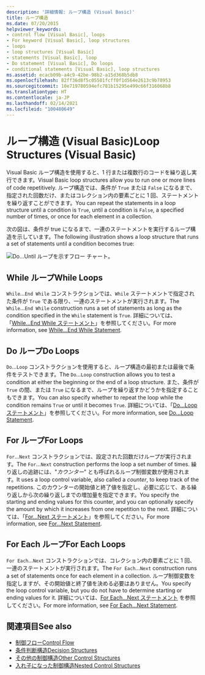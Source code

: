 ```yaml
---
description: '詳細情報: ループ構造 (Visual Basic)'
title: ループ構造
ms.date: 07/20/2015
helpviewer_keywords:
- control flow [Visual Basic], loops
- For keyword [Visual Basic], loop structures
- loops
- loop structures [Visual Basic]
- statements [Visual Basic], loop
- Do statement [Visual Basic], Do loops
- conditional statements [Visual Basic], loop structures
ms.assetid: ecacb09b-a4c9-42be-98b2-a15d368b5db8
ms.openlocfilehash: 82ff36d8f5c05501fcff0f1d564e2613c9b78953
ms.sourcegitcommit: 10e719780594efc781b15295e499c66f316068b8
ms.translationtype: HT
ms.contentlocale: ja-JP
ms.lasthandoff: 02/14/2021
ms.locfileid: "100480649"
---
```

# <a name="loop-structures-visual-basic"></a><span data-ttu-id="33494-103">ループ構造 (Visual Basic)</span><span class="sxs-lookup"><span data-stu-id="33494-103">Loop Structures (Visual Basic)</span></span>

<span data-ttu-id="33494-104">Visual Basic ループ構造を使用すると、1 行または複数行のコードを繰り返し実行できます。</span><span class="sxs-lookup"><span data-stu-id="33494-104">Visual Basic loop structures allow you to run one or more lines of code repetitively.</span></span> <span data-ttu-id="33494-105">ループ構造では、条件が `True` または `False` になるまで、指定された回数だけ、またはコレクション内の要素ごとに 1 回、ステートメントを繰り返すことができます。</span><span class="sxs-lookup"><span data-stu-id="33494-105">You can repeat the statements in a loop structure until a condition is `True`, until a condition is `False`, a specified number of times, or once for each element in a collection.</span></span>  
  
 <span data-ttu-id="33494-106">次の図は、条件が true になるまで、一連のステートメントを実行するループ構造を示しています。</span><span class="sxs-lookup"><span data-stu-id="33494-106">The following illustration shows a loop structure that runs a set of statements until a condition becomes true:</span></span>  
  
 ![Do...Until ループを示すフロー チャート。](./media/loop-structures/do-until-loop-true-condition.gif)  
  
## <a name="while-loops"></a><span data-ttu-id="33494-108">While ループ</span><span class="sxs-lookup"><span data-stu-id="33494-108">While Loops</span></span>  

 <span data-ttu-id="33494-109">`While`...`End While` コンストラクションでは、`While` ステートメントで指定された条件が `True` である限り、一連のステートメントが実行されます。</span><span class="sxs-lookup"><span data-stu-id="33494-109">The `While`...`End While` construction runs a set of statements as long as the condition specified in the `While` statement is `True`.</span></span> <span data-ttu-id="33494-110">詳細については、「[While...End While ステートメント](../../../language-reference/statements/while-end-while-statement.md)」を参照してください。</span><span class="sxs-lookup"><span data-stu-id="33494-110">For more information, see [While...End While Statement](../../../language-reference/statements/while-end-while-statement.md).</span></span>  
  
## <a name="do-loops"></a><span data-ttu-id="33494-111">Do ループ</span><span class="sxs-lookup"><span data-stu-id="33494-111">Do Loops</span></span>  

 <span data-ttu-id="33494-112">`Do`...`Loop` コンストラクションを使用すると、ループ構造の最初または最後で条件をテストできます。</span><span class="sxs-lookup"><span data-stu-id="33494-112">The `Do`...`Loop` construction allows you to test a condition at either the beginning or the end of a loop structure.</span></span> <span data-ttu-id="33494-113">また、条件が `True` の間、または `True` になるまで、ループを繰り返すかどうかを指定することもできます。</span><span class="sxs-lookup"><span data-stu-id="33494-113">You can also specify whether to repeat the loop while the condition remains `True` or until it becomes `True`.</span></span> <span data-ttu-id="33494-114">詳細については、「[Do...Loop ステートメント](../../../language-reference/statements/do-loop-statement.md)」を参照してください。</span><span class="sxs-lookup"><span data-stu-id="33494-114">For more information, see [Do...Loop Statement](../../../language-reference/statements/do-loop-statement.md).</span></span>  
  
## <a name="for-loops"></a><span data-ttu-id="33494-115">For ループ</span><span class="sxs-lookup"><span data-stu-id="33494-115">For Loops</span></span>  

 <span data-ttu-id="33494-116">`For`...`Next` コンストラクションでは、設定された回数だけループが実行されます。</span><span class="sxs-lookup"><span data-stu-id="33494-116">The `For`...`Next` construction performs the loop a set number of times.</span></span> <span data-ttu-id="33494-117">繰り返しの追跡には、"*カウンター*" とも呼ばれるループ制御変数が使用されます。</span><span class="sxs-lookup"><span data-stu-id="33494-117">It uses a loop control variable, also called a *counter*, to keep track of the repetitions.</span></span> <span data-ttu-id="33494-118">このカウンターの開始値と終了値を指定し、必要に応じて、ある繰り返しから次の繰り返しまでの増加量を指定できます。</span><span class="sxs-lookup"><span data-stu-id="33494-118">You specify the starting and ending values for this counter, and you can optionally specify the amount by which it increases from one repetition to the next.</span></span> <span data-ttu-id="33494-119">詳細については、「[For...Next ステートメント](../../../language-reference/statements/for-next-statement.md)」を参照してください。</span><span class="sxs-lookup"><span data-stu-id="33494-119">For more information, see [For...Next Statement](../../../language-reference/statements/for-next-statement.md).</span></span>  
  
## <a name="for-each-loops"></a><span data-ttu-id="33494-120">For Each ループ</span><span class="sxs-lookup"><span data-stu-id="33494-120">For Each Loops</span></span>  

 <span data-ttu-id="33494-121">`For Each`...`Next` コンストラクションでは、コレクション内の要素ごとに 1 回、一連のステートメントが実行されます。</span><span class="sxs-lookup"><span data-stu-id="33494-121">The `For Each`...`Next` construction runs a set of statements once for each element in a collection.</span></span> <span data-ttu-id="33494-122">ループ制御変数を指定しますが、その開始値と終了値を決める必要はありません。</span><span class="sxs-lookup"><span data-stu-id="33494-122">You specify the loop control variable, but you do not have to determine starting or ending values for it.</span></span> <span data-ttu-id="33494-123">詳細については、[For Each...Next ステートメント](../../../language-reference/statements/for-each-next-statement.md) を参照してください。</span><span class="sxs-lookup"><span data-stu-id="33494-123">For more information, see [For Each...Next Statement](../../../language-reference/statements/for-each-next-statement.md).</span></span>  
  
## <a name="see-also"></a><span data-ttu-id="33494-124">関連項目</span><span class="sxs-lookup"><span data-stu-id="33494-124">See also</span></span>

- [<span data-ttu-id="33494-125">制御フロー</span><span class="sxs-lookup"><span data-stu-id="33494-125">Control Flow</span></span>](index.md)
- [<span data-ttu-id="33494-126">条件判断構造</span><span class="sxs-lookup"><span data-stu-id="33494-126">Decision Structures</span></span>](decision-structures.md)
- [<span data-ttu-id="33494-127">その他の制御構造</span><span class="sxs-lookup"><span data-stu-id="33494-127">Other Control Structures</span></span>](other-control-structures.md)
- [<span data-ttu-id="33494-128">入れ子になった制御構造</span><span class="sxs-lookup"><span data-stu-id="33494-128">Nested Control Structures</span></span>](nested-control-structures.md)
